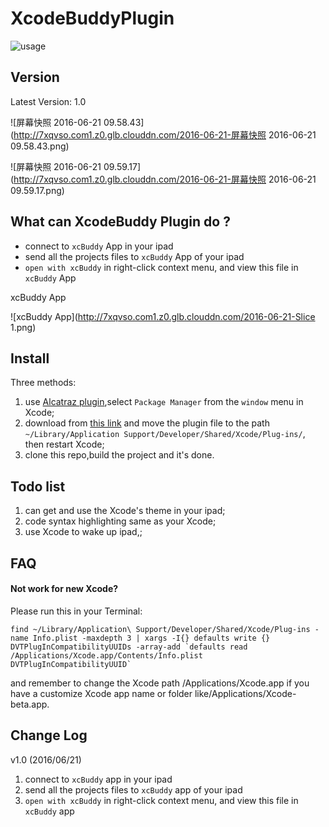 # XcodeBuddyPlugin 

![usage](http://7xqvso.com1.z0.glb.clouddn.com/2016-06-21-usage.png)

## Version

Latest Version: 1.0

![屏幕快照 2016-06-21 09.58.43](http://7xqvso.com1.z0.glb.clouddn.com/2016-06-21-屏幕快照 2016-06-21 09.58.43.png)

![屏幕快照 2016-06-21 09.59.17](http://7xqvso.com1.z0.glb.clouddn.com/2016-06-21-屏幕快照 2016-06-21 09.59.17.png)



## What can XcodeBuddy Plugin do ?

* connect to  `xcBuddy` App in your ipad
* send all the projects files to `xcBuddy` App of your ipad
* `open with xcBuddy` in right-click context menu, and view this file in `xcBuddy` App

xcBuddy App

![xcBuddy App](http://7xqvso.com1.z0.glb.clouddn.com/2016-06-21-Slice 1.png)

## Install
Three methods:

1. use [Alcatraz plugin](https://github.com/alcatraz/Alcatraz),select `Package Manager` from the `window` menu in Xcode;
2. download from [this link](https://github.com/uugo/XcodeBuddyPlugin/releases) and move the plugin file to the path
 `~/Library/Application Support/Developer/Shared/Xcode/Plug-ins/`,
then restart Xcode;
3. clone this repo,build the project and it's done.


## Todo list
1. can get and use the Xcode's theme in your ipad;
2. code syntax highlighting same as your Xcode;
3. use Xcode to wake up ipad,;

## FAQ

#### Not work for new Xcode?
Please run this in your Terminal:

```
find ~/Library/Application\ Support/Developer/Shared/Xcode/Plug-ins -name Info.plist -maxdepth 3 | xargs -I{} defaults write {} DVTPlugInCompatibilityUUIDs -array-add `defaults read /Applications/Xcode.app/Contents/Info.plist DVTPlugInCompatibilityUUID`
```
and remember to change the Xcode path /Applications/Xcode.app if you have a customize Xcode app name or folder like/Applications/Xcode-beta.app.

## Change Log

v1.0 (2016/06/21)

1. connect to  `xcBuddy` app in your ipad
2. send all the projects files to `xcBuddy` app of your ipad
3. `open with xcBuddy` in right-click context menu, and view this file in `xcBuddy` app


